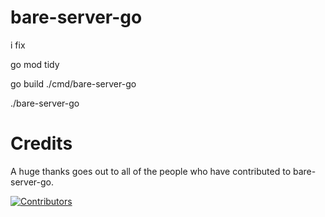 # bare-server-go

i fix

go mod tidy

go build ./cmd/bare-server-go

./bare-server-go

# Credits

A huge thanks goes out to all of the people who have contributed to bare-server-go.

[![Contributors](https://contrib.rocks/image?repo=tomphttp/bare-server-go)](https://github.com/tomphttp/bare-server-go/graphs/contributors)
